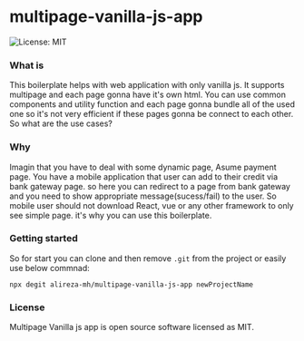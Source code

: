 # multipage-vanilla-js-app
![License: MIT](https://img.shields.io/badge/License-MIT-blue.svg)

### What is
This boilerplate helps with web application with only vanilla js. It supports multipage and each page gonna have it's own html.
You can use common components and utility function and each page gonna bundle all of the used one so it's not very efficient if these pages gonna be connect to each other. 
So what are the use cases?

### Why
Imagin that you have to deal with some dynamic page, Asume payment page. You have a mobile application that user can add to their credit via bank gateway page. so here you can redirect to a page from bank gateway and you need to show appropriate message(sucess/fail) to the user. So mobile user should not download React, vue or any other framework to only see simple page. it's why you can use this boilerplate.

### Getting started
So for start you can clone and then remove `.git` from the project or easily use below commnad:

```npx degit alireza-mh/multipage-vanilla-js-app newProjectName```
### License
Multipage Vanilla js app is open source software licensed as MIT.
